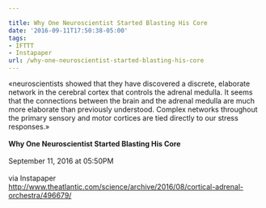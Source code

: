 ```yaml
---

title: Why One Neuroscientist Started Blasting His Core
date: '2016-09-11T17:50:38-05:00'
tags:
- IFTTT
- Instapaper
url: /why-one-neuroscientist-started-blasting-his-core
---
```

«neuroscientists showed that they have discovered a discrete, elaborate network in the cerebral cortex that controls the adrenal medulla. It seems that the connections between the brain and the adrenal medulla are much more elaborate than previously understood. Complex networks throughout the primary sensory and motor cortices are tied directly to our stress responses.»<br/><br/><b>Why One Neuroscientist Started Blasting His Core</b><br/><br/>
September 11, 2016 at 05:50PM<br/><br/>
via Instapaper <a href="http://www.theatlantic.com/science/archive/2016/08/cortical-adrenal-orchestra/496679/" target="_blank">http://www.theatlantic.com/science/archive/2016/08/cortical-adrenal-orchestra/496679/</a>

